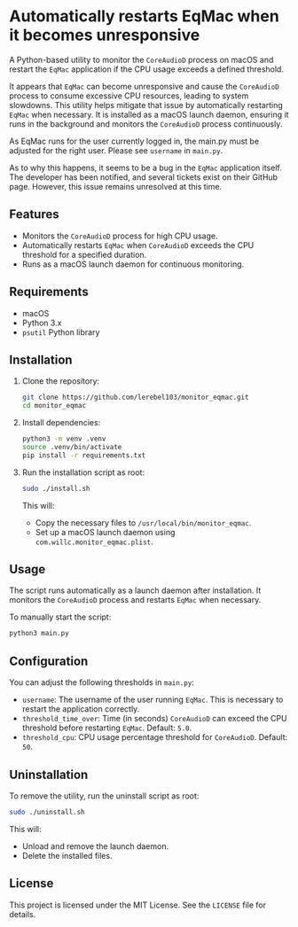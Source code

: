 # Automatically restarts EqMac when it becomes unresponsive

A Python-based utility to monitor the `CoreAudioD` process on macOS and restart the `EqMac` application if the CPU usage exceeds a defined threshold.

It appears that `EqMac` can become unresponsive and cause the `CoreAudioD` process to consume excessive CPU resources, leading to system slowdowns. This utility helps mitigate that issue by automatically restarting `EqMac` when necessary.
It is installed as a macOS launch daemon, ensuring it runs in the background and monitors the `CoreAudioD` process continuously.

As EqMac runs for the user currently logged in, the main.py must be adjusted for the right user. Please see `username` in `main.py`.

As to why this happens, it seems to be a bug in the `EqMac` application itself. The developer has been notified, and several tickets exist on their GitHub page. However, this issue remains unresolved at this time.

## Features

- Monitors the `CoreAudioD` process for high CPU usage.
- Automatically restarts `EqMac` when `CoreAudioD` exceeds the CPU threshold for a specified duration.
- Runs as a macOS launch daemon for continuous monitoring.

## Requirements

- macOS
- Python 3.x
- `psutil` Python library

## Installation

1. Clone the repository:
   ```bash
   git clone https://github.com/lerebel103/monitor_eqmac.git
   cd monitor_eqmac
   ```

2. Install dependencies:
   ```bash
   python3 -m venv .venv
   source .venv/bin/activate
   pip install -r requirements.txt
   ```

3. Run the installation script as root:
   ```bash
   sudo ./install.sh
   ```

   This will:
   - Copy the necessary files to `/usr/local/bin/monitor_eqmac`.
   - Set up a macOS launch daemon using `com.willc.monitor_eqmac.plist`.

## Usage

The script runs automatically as a launch daemon after installation. It monitors the `CoreAudioD` process and restarts `EqMac` when necessary.

To manually start the script:
```bash
python3 main.py
```

## Configuration

You can adjust the following thresholds in `main.py`:

- `username`: The username of the user running `EqMac`. This is necessary to restart the application correctly.
- `threshold_time_over`: Time (in seconds) `CoreAudioD` can exceed the CPU threshold before restarting `EqMac`. Default: `5.0`.
- `threshold_cpu`: CPU usage percentage threshold for `CoreAudioD`. Default: `50`.

## Uninstallation

To remove the utility, run the uninstall script as root:
```bash
sudo ./uninstall.sh
```

This will:
- Unload and remove the launch daemon.
- Delete the installed files.

## License

This project is licensed under the MIT License. See the `LICENSE` file for details.